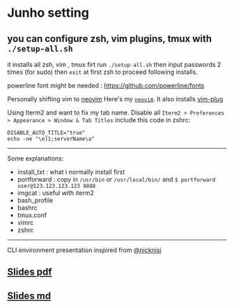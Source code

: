# Junho setting

## you can configure zsh, vim plugins, tmux with `./setup-all.sh`

it installs all zsh, vim , tmux firt
run `./setup-all.sh` then input passwords 2 times (for sudo) then `exit` at first zsh to proceed following installs.

powerline font might be needed : https://github.com/powerline/fonts

Personally shifting vim to [neovim](https://github.com/neovim/neovim/wiki/Installing-Neovim)
Here's my [`neovim`](./neovim-install.sh). It also installs [vim-plug](https://github.com/junegunn/vim-plug#example)

Using Iterm2 and want to fix my tab name.
Disable all  `Iterm2 > Preferences > Appearance > Window & Tab Titles`
include this code in zshrc:
```
DISABLE_AUTO_TITLE="true"
echo -ne "\e]1;serverName\a"
```

---

Some explanations:

- install_txt : what i normally install first
- portforward : copy in `/usr/bin` or `/usr/local/bin/` and `$ portforward user@123.123.123.123 8888`
- imgcat : useful with iterm2
- bash_profile
- bashrc
- tmux.conf
- vimrc
- zshrc

---
CLI environment presentation inspired from [@nicknisi](https://github.com/nicknisi/vim-workshop)

## [Slides pdf](https://dl.dropboxusercontent.com/u/51664086/get-used-to-cli.pdf)

## [Slides md](./get-used-to-cli.md)
